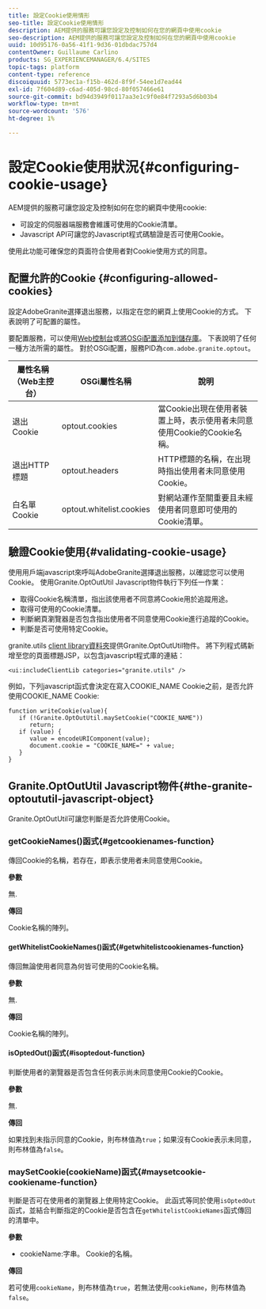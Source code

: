 ```yaml
---
title: 設定Cookie使用情形
seo-title: 設定Cookie使用情形
description: AEM提供的服務可讓您設定及控制如何在您的網頁中使用cookie
seo-description: AEM提供的服務可讓您設定及控制如何在您的網頁中使用cookie
uuid: 10d95176-0a56-41f1-9d36-01dbdac757d4
contentOwner: Guillaume Carlino
products: SG_EXPERIENCEMANAGER/6.4/SITES
topic-tags: platform
content-type: reference
discoiquuid: 5773ec1a-f15b-462d-8f9f-54ee1d7ead44
exl-id: 7f604d89-c6ad-405d-98cd-80f057466e61
source-git-commit: bd94d3949f0117aa3e1c9f0e84f7293a5d6b03b4
workflow-type: tm+mt
source-wordcount: '576'
ht-degree: 1%

---
```


# 設定Cookie使用狀況{#configuring-cookie-usage}

AEM提供的服務可讓您設定及控制如何在您的網頁中使用cookie:

* 可設定的伺服器端服務會維護可使用的Cookie清單。
* Javascript API可讓您的Javascript程式碼驗證是否可使用Cookie。

使用此功能可確保您的頁面符合使用者對Cookie使用方式的同意。

## 配置允許的Cookie {#configuring-allowed-cookies}

設定AdobeGranite選擇退出服務，以指定在您的網頁上使用Cookie的方式。 下表說明了可配置的屬性。

要配置服務，可以使用[Web控制台](/help/sites-deploying/configuring-osgi.md#osgi-configuration-with-the-web-console)或[將OSGi配置添加到儲存庫](/help/sites-deploying/configuring-osgi.md#adding-a-new-configuration-to-the-repository)。 下表說明了任何一種方法所需的屬性。 對於OSGi配置，服務PID為`com.adobe.granite.optout`。

| 屬性名稱（Web主控台） | OSGi屬性名稱 | 說明 |
|---|---|---|
| 退出Cookie | optout.cookies | 當Cookie出現在使用者裝置上時，表示使用者未同意使用Cookie的Cookie名稱。 |
| 退出HTTP標題 | optout.headers | HTTP標題的名稱，在出現時指出使用者未同意使用Cookie。 |
| 白名單Cookie | optout.whitelist.cookies | 對網站運作至關重要且未經使用者同意即可使用的Cookie清單。 |

## 驗證Cookie使用{#validating-cookie-usage}

使用用戶端javascript來呼叫AdobeGranite選擇退出服務，以確認您可以使用Cookie。 使用Granite.OptOutUtil Javascript物件執行下列任一作業：

* 取得Cookie名稱清單，指出該使用者不同意將Cookie用於追蹤用途。
* 取得可使用的Cookie清單。
* 判斷網頁瀏覽器是否包含指出使用者不同意使用Cookie進行追蹤的Cookie。
* 判斷是否可使用特定Cookie。

granite.utils [client library資料夾](/help/sites-developing/clientlibs.md#referencing-client-side-libraries)提供Granite.OptOutUtil物件。 將下列程式碼新增至您的頁面標題JSP，以包含javascript程式庫的連結：

`<ui:includeClientLib categories="granite.utils" />`

例如，下列javascript函式會決定在寫入COOKIE_NAME Cookie之前，是否允許使用COOKIE_NAME Cookie:

```
function writeCookie(value){
   if (!Granite.OptOutUtil.maySetCookie("COOKIE_NAME")) 
      return;
   if (value) {
      value = encodeURIComponent(value);
      document.cookie = "COOKIE_NAME=" + value; 
   }
}
```

## Granite.OptOutUtil Javascript物件{#the-granite-optoututil-javascript-object}

Granite.OptOutUtil可讓您判斷是否允許使用Cookie。

### getCookieNames()函式{#getcookienames-function}

傳回Cookie的名稱，若存在，即表示使用者未同意使用Cookie。

**參數**

無.

**傳回**

Cookie名稱的陣列。

#### getWhitelistCookieNames()函式{#getwhitelistcookienames-function}

傳回無論使用者同意為何皆可使用的Cookie名稱。

**參數**

無.

**傳回**

Cookie名稱的陣列。

#### isOptedOut()函式{#isoptedout-function}

判斷使用者的瀏覽器是否包含任何表示尚未同意使用Cookie的Cookie。

**參數**

無.

**傳回**

如果找到未指示同意的Cookie，則布林值為`true`；如果沒有Cookie表示未同意，則布林值為`false`。

### maySetCookie(cookieName)函式{#maysetcookie-cookiename-function}

判斷是否可在使用者的瀏覽器上使用特定Cookie。 此函式等同於使用`isOptedOut`函式，並結合判斷指定的Cookie是否包含在`getWhitelistCookieNames`函式傳回的清單中。

**參數**

* cookieName:字串。 Cookie的名稱。

**傳回**

若可使用`cookieName`，則布林值為`true`，若無法使用`cookieName`，則布林值為`false`。

